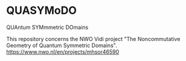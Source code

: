 # QUASYMoDO
QUAntum SYMmmetric DOmains 

This repository concerns the NWO Vidi project "The Noncommutative Geometry of Quantum Symmetric Domains".
https://www.nwo.nl/en/projects/mhsor46590
